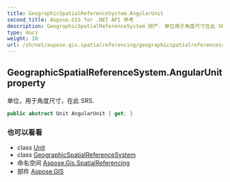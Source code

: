 ```yaml
---
title: GeographicSpatialReferenceSystem.AngularUnit
second_title: Aspose.GIS for .NET API 参考
description: GeographicSpatialReferenceSystem 财产. 单位用于角度尺寸在此 SRS.
type: docs
weight: 10
url: /zh/net/aspose.gis.spatialreferencing/geographicspatialreferencesystem/angularunit/
---
```

## GeographicSpatialReferenceSystem.AngularUnit property

单位，用于角度尺寸，在此 SRS.

```csharp
public abstract Unit AngularUnit { get; }
```

### 也可以看看

* class [Unit](../../unit/)
* class [GeographicSpatialReferenceSystem](../)
* 命名空间 [Aspose.Gis.SpatialReferencing](../../geographicspatialreferencesystem/)
* 部件 [Aspose.GIS](../../../)


